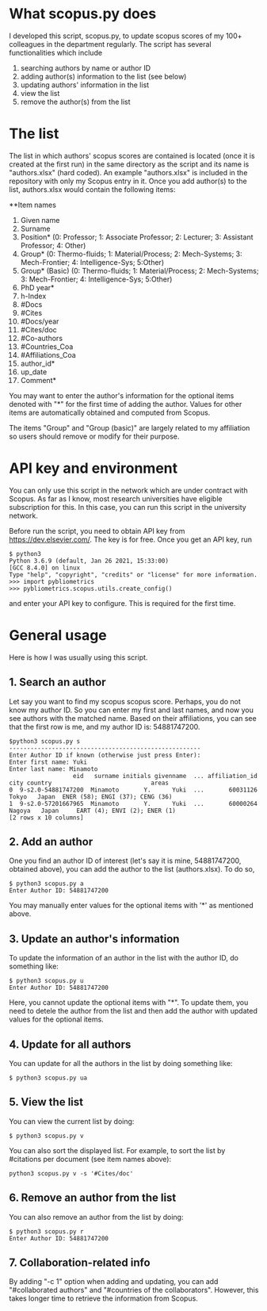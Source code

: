 # What scopus.py does

I developed this script, scopus.py, to update scopus scores of my 100+ colleagues in the department regularly. The script has several functionalities which include 

1. searching authors by name or author ID
2. adding author(s) information to the list (see below)
3. updating authors' information in the list
4. view the list
5. remove the author(s) from the list

# The list
The list in which authors' scopus scores are contained is located (once it is created at the first run) in the same directory as the script and its name is "authors.xlsx" (hard coded). An example "authors.xlsx" is included in the repository with only my Scopus entry in it. Once you add author(s) to the list, authors.xlsx would contain the following items:

**Item names
1. Given name
2. Surname
3. Position\* (0: Professor; 1: Associate Professor; 2: Lecturer; 3: Assistant Professor; 4: Other)
4. Group\* (0: Thermo-fluids; 1: Material/Process; 2: Mech-Systems; 3: Mech-Frontier; 4: Intelligence-Sys; 5:Other)
5. Group\* (Basic) (0: Thermo-fluids; 1: Material/Process; 2: Mech-Systems; 3: Mech-Frontier; 4: Intelligence-Sys; 5:Other)
6. PhD year\*
7. h-Index
8. #Docs
9. #Cites
10. #Docs/year
11. #Cites/doc
12. #Co-authors
13. #Countries_Coa
14. #Affiliations_Coa
15. author_id\*
16. up_date
17. Comment\*

You may want to enter the author's information for the optional items denoted with "\*" for the first time of adding the author. Values for other items are automatically obtained and computed from Scopus.

The items "Group" and "Group (basic)" are largely related to my affiliation so users should remove or modify for their purpose.

# API key and environment
You can only use this script in the network which are under contract with Scopus. As far as I know, most research universities have eligible subscription for this. In this case, you can run this script in the university network.

Before run the script, you need to obtain API key from https://dev.elsevier.com/. The key is for free. Once you get an API key, run
```
$ python3
Python 3.6.9 (default, Jan 26 2021, 15:33:00)
[GCC 8.4.0] on linux
Type "help", "copyright", "credits" or "license" for more information.
>>> import pybliometrics
>>> pybliometrics.scopus.utils.create_config()
```
and enter your API key to configure. This is required for the first time.

# General usage

Here is how I was usually using this script.

## 1. Search an author
Let say you want to find my scopus scopus score. Perhaps, you do not know my author ID. So you can enter my first and last names, and now you see authors with the matched name. Based on their affiliations, you can see that the first row is me, and my author ID is: 54881747200.
```
$python3 scopus.py s
------------------------------------------------------
Enter Author ID if known (otherwise just press Enter):
Enter first name: Yuki
Enter last name: Minamoto
                  eid   surname initials givenname  ... affiliation_id    city country                            areas
0  9-s2.0-54881747200  Minamoto       Y.      Yuki  ...       60031126   Tokyo   Japan  ENER (58); ENGI (37); CENG (36)
1  9-s2.0-57201667965  Minamoto       Y.      Yuki  ...       60000264  Nagoya   Japan     EART (4); ENVI (2); ENER (1)
[2 rows x 10 columns]
```

## 2. Add an author
One you find an author ID of interest (let's say it is mine, 54881747200, obtained above), you can add the author to the list (authors.xlsx). To do so,
```
$ python3 scopus.py a
Enter Author ID: 54881747200
```
You may manually enter values for the optional items with '\*' as mentioned above. 

## 3. Update an author's information
To update the information of an author in the list with the author ID, do something like:
```
$ python3 scopus.py u
Enter Author ID: 54881747200
```
Here, you cannot update the optional items with "\*". To update them, you need to detele the author from the list and then add the author with updated values for the optional items.

## 4. Update for all authors
You can update for all the authors in the list by doing something like:
```
$ python3 scopus.py ua
```

## 5. View the list
You can view the current list by doing:
```
$ python3 scopus.py v
```
You can also sort the displayed list. For example, to sort the list by #citations per document (see item names above):
```
python3 scopus.py v -s '#Cites/doc'
```

## 6. Remove an author from the list
You can also remove an author from the list by doing:
```
$ python3 scopus.py r
Enter Author ID: 54881747200
```

## 7. Collaboration-related info

By adding "-c 1" option when adding and updating, you can add "#collaborated authors" and "#countries of the collaborators". However, this takes longer time to retrieve the information from Scopus.




